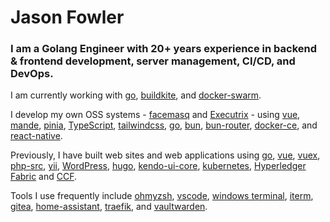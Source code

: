 # Jason Fowler

<!-- <img src="https://s.gravatar.com/avatar/9a0820f30bdb8f2019027357116cfd11?s=300&r=g" align="right" style="display: none" /> -->

### I am a Golang Engineer with 20+ years experience in backend & frontend development, server management, CI/CD, and DevOps.

I am currently working with [go](https://github.com/golang/go), [buildkite](https://github.com/buildkite), and [docker-swarm](https://github.com/docker/docker-ce).

I develop my own OSS systems - [facemasq](https://git.phalacee.com/Brazen/facemasq) and [Executrix](https://git.phalacee.com/Executrix) - using [vue](https://github.com/vuejs/vue), [mande](https://github.com/posva/mande), [pinia](https://github.com/vuejs/pinia), [TypeScript](https://github.com/microsoft/TypeScript/), [tailwindcss](https://github.com/tailwindcss/tailwindcss), [go](https://github.com/golang/go), [bun](https://github.com/uptrace/bun), [bun-router](https://github.com/uptrace/bunrouter), [docker-ce](https://github.com/docker/docker-ce), and [react-native](https://github.com/facebook/react-native).

Previously, I have built web sites and web applications using [go](https://github.com/golang/go), [vue](https://github.com/vuejs/vue), [vuex](https://github.com/vuejs/vuex), [php-src](https://github.com/php/php-src), [yii](https://github.com/yiisoft/yii), [WordPress](https://github.com/WordPress/WordPress), [hugo](https://github.com/gohugoio/hugo), [kendo-ui-core](https://github.com/telerik/kendo-ui-core), [kubernetes](https://github.com/kubernetes/kubernetes), [Hyperledger Fabric](https://github.com/hyperledger/fabric) and [CCF](https://github.com/microsoft/CCF).

Tools I use frequently include [ohmyzsh](https://github.com/ohmyzsh/ohmyzsh), [vscode](https://github.com/microsoft/vscode), [windows terminal](https://github.com/microsoft/terminal), [iterm](https://github.com/gnachman/iTerm2), [gitea](https://github.com/go-gitea/gitea), [home-assistant](https://github.com/home-assistant/core), [traefik](https://github.com/containous/traefik), and [vaultwarden](https://github.com/dani-garcia/vaultwarden).


